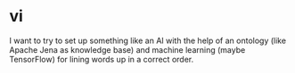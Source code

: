 # vi
I want to try to set up something like an AI with the help of an ontology (like Apache Jena as knowledge base) and machine learning (maybe TensorFlow)
for lining words up in a correct order.
